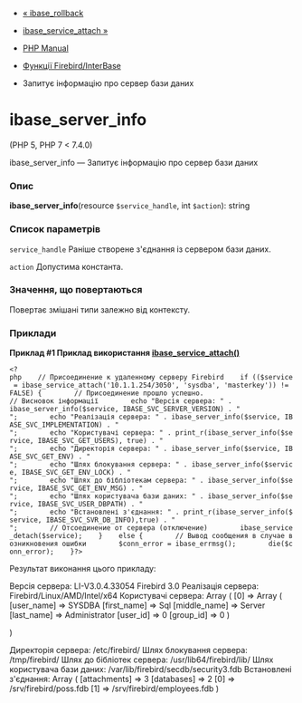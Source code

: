 - [« ibase_rollback](function.ibase-rollback.md)
- [ibase_service_attach »](function.ibase-service-attach.md)

- [PHP Manual](index.md)
- [Функції Firebird/InterBase](ref.ibase.md)
- Запитує інформацію про сервер бази даних

# ibase_server_info

(PHP 5, PHP 7 \< 7.4.0)

ibase_server_info — Запитує інформацію про сервер бази даних

### Опис

**ibase_server_info**(resource `$service_handle`, int `$action`): string

### Список параметрів

`service_handle`
Раніше створене з'єднання із сервером бази даних.

`action`
Допустима константа.

### Значення, що повертаються

Повертає змішані типи залежно від контексту.

### Приклади

**Приклад #1 Приклад використання
[ibase_service_attach()](function.ibase-service-attach.md)**

` <?php    // Присоединение к удаленному серверу Firebird    if (($service = ibase_service_attach('10.1.1.254/3050', 'sysdba', 'masterkey')) != FALSE) {        // Присоединение прошло успешно. // Висновок інформації        echo "Версія сервера: " . ibase_server_info($service, IBASE_SVC_SERVER_VERSION) . "
";        echo "Реалізація сервера: " . ibase_server_info($service, IBASE_SVC_IMPLEMENTATION) . "
";        echo "Користувачі сервера: " . print_r(ibase_server_info($service, IBASE_SVC_GET_USERS), true) . "
";        echo "Директорія сервера: " . ibase_server_info($service, IBASE_SVC_GET_ENV) . "
";        echo "Шлях блокування сервера: " . ibase_server_info($service, IBASE_SVC_GET_ENV_LOCK) . "
";        echo "Шлях до бібліотекам сервера: " . ibase_server_info($service, IBASE_SVC_GET_ENV_MSG) . "
";        echo "Шлях користувача бази даних: " . ibase_server_info($service, IBASE_SVC_USER_DBPATH) . "
";        echo "Встановлені з'єднання: " . print_r(ibase_server_info($service, IBASE_SVC_SVR_DB_INFO),true) . "
";        // Отсоединение от сервера (отключение)        ibase_service_detach($service);    }    else {        // Вывод сообщения в случае возникновения ошибки        $conn_error = ibase_errmsg();        die($conn_error);    }?> `

Результат виконання цього прикладу:

Версія сервера: LI-V3.0.4.33054 Firebird 3.0
Реалізація сервера: Firebird/Linux/AMD/Intel/x64
Користувачі сервера: Array
(
[0] => Array
(
[user_name] => SYSDBA
[first_name] => Sql
[middle_name] => Server
[last_name] => Administrator
[user_id] => 0
[group_id] => 0
)

)

Директорія сервера: /etc/firebird/
Шлях блокування сервера: /tmp/firebird/
Шлях до бібліотек сервера: /usr/lib64/firebird/lib/
Шлях користувача бази даних: /var/lib/firebird/secdb/security3.fdb
Встановлені з'єднання: Array
(
[attachments] => 3
[databases] => 2
[0] => /srv/firebird/poss.fdb
[1] => /srv/firebird/employees.fdb
)

